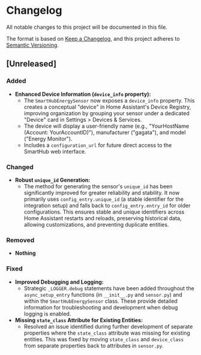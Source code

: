 # Changelog

All notable changes to this project will be documented in this file.

The format is based on [Keep a Changelog](https://keepachangelog.com/en/1.1.0/),
and this project adheres to [Semantic Versioning](https://semver.org/spec/v2.0.0.html).

## [Unreleased]

### Added
* **Enhanced Device Information (`device_info` property):**
    * The `SmartHubEnergySensor` now exposes a `device_info` property. This creates a conceptual "device" in Home Assistant's Device Registry, improving organization by grouping your sensor under a dedicated "Device" card in Settings > Devices & Services.
    * The device will display a user-friendly name (e.g., "YourHostName (Account: YourAccountID)"), manufacturer ("gagata"), and model ("Energy Monitor").
    * Includes a `configuration_url` for future direct access to the SmartHub web interface.

### Changed
* **Robust `unique_id` Generation:**
    * The method for generating the sensor's `unique_id` has been significantly improved for greater reliability and stability. It now primarily uses `config_entry.unique_id` (a stable identifier for the integration setup) and falls back to `config_entry.entry_id` for older configurations. This ensures stable and unique identifiers across Home Assistant restarts and reloads, preserving historical data, allowing customizations, and preventing duplicate entities.

### Removed
* **Nothing**

### Fixed
* **Improved Debugging and Logging:**
    * Strategic `_LOGGER.debug` statements have been added throughout the `async_setup_entry` functions (in `__init__.py` and `sensor.py`) and within the `SmartHubEnergySensor` class. These provide detailed information for troubleshooting and development when debug logging is enabled.
* **Missing `state_class` Attribute for Existing Entities:**
    * Resolved an issue identified during further development of separate properties where the `state_class` attribute was missing for existing entities. This was fixed by moving `state_class` and `device_class` from separate properties back to attributes in `sensor.py`.
